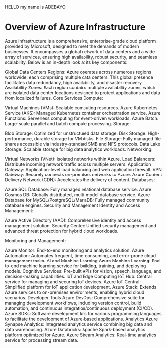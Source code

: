 HELLO my name is ADEBAYO




#                                            Overview of Azure Infrastructure
Azure infrastructure is a comprehensive, enterprise-grade cloud platform provided by Microsoft, designed to meet the demands of modern businesses. It encompasses a global network of data centers and a wide array of services, ensuring high availability, robust security, and seamless scalability. Below is an in-depth look at its key components:

Global Data Centers
Regions: Azure operates across numerous regions worldwide, each comprising multiple data centers. This global presence facilitates data redundancy, high availability, and disaster recovery.
Availability Zones: Each region contains multiple availability zones, which are isolated data center locations designed to protect applications and data from localized failures.
Core Services
Compute:

Virtual Machines (VMs): Scalable computing resources.
Azure Kubernetes Service (AKS): Managed Kubernetes container orchestration service.
Azure Functions: Serverless computing for event-driven workloads.
Azure Batch: Large-scale parallel and batch compute processing.
Storage:

Blob Storage: Optimized for unstructured data storage.
Disk Storage: High-performance, durable storage for VM disks.
File Storage: Fully managed file shares accessible via industry-standard SMB and NFS protocols.
Data Lake Storage: Scalable storage for big data analytics workloads.
Networking:

Virtual Networks (VNet): Isolated networks within Azure.
Load Balancers: Distribute incoming network traffic across multiple servers.
Application Gateway: Application-level load balancing and web application firewall.
VPN Gateway: Securely connects on-premises networks to Azure.
Azure Content Delivery Network (CDN): Accelerates the delivery of content.
Databases:

Azure SQL Database: Fully managed relational database service.
Azure Cosmos DB: Globally distributed, multi-model database service.
Azure Database for MySQL/PostgreSQL/MariaDB: Fully managed community database engines.
Security and Management
Identity and Access Management:

Azure Active Directory (AAD): Comprehensive identity and access management solution.
Security Center: Unified security management and advanced threat protection for hybrid cloud workloads.

Monitoring and Management:

Azure Monitor: End-to-end monitoring and analytics solution.
Azure Automation: Automates frequent, time-consuming, and error-prone cloud management tasks.
AI and Machine Learning
Azure Machine Learning: End-to-end machine learning service for building, training, and deploying models.
Cognitive Services: Pre-built APIs for vision, speech, language, and decision-making capabilities.
IoT and Edge Computing
IoT Hub: Central service for managing and securing IoT devices.
Azure IoT Central: Simplified platform for IoT application development.
Azure Stack: Extends Azure services to on-premises environments, enabling hybrid cloud scenarios.
Developer Tools
Azure DevOps: Comprehensive suite for managing development workflows, including version control, build automation, and continuous integration/continuous deployment (CI/CD).
Azure SDKs: Software development kits for various programming languages to facilitate the development of Azure-based applications.
Analytics
Azure Synapse Analytics: Integrated analytics service combining big data and data warehousing.
Azure Databricks: Apache Spark-based analytics platform optimized for Azure.
Azure Stream Analytics: Real-time analytics service for processing stream data.


